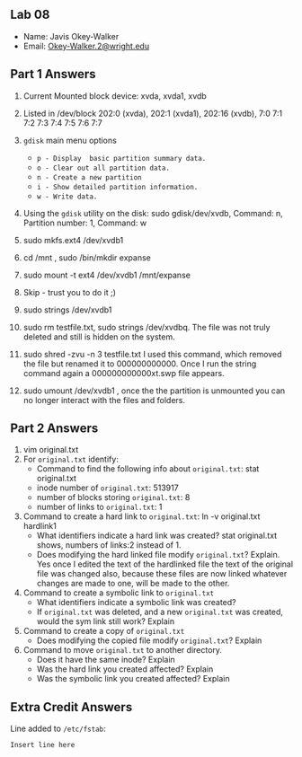 ## Lab 08

- Name: Javis Okey-Walker
- Email: Okey-Walker.2@wright.edu

## Part 1 Answers

1. Current Mounted block device: xvda, xvda1, xvdb 
2. Listed in /dev/block
202:0 (xvda),  202:1 (xvda1),  202:16 (xvdb),  7:0  7:1  7:2  7:3  7:4  7:5  7:6  7:7

3. `gdisk` main menu options
   - `p - Display  basic partition summary data.`
   - `o - Clear out all partition data. `
   - `n - Create a new partition`
   - `i - Show detailed partition information.`
   - `w - Write data.`
4. Using the `gdisk` utility on the disk: sudo gdisk/dev/xvdb, Command: n, Partition number: 1, Command: w
5. sudo mkfs.ext4 /dev/xvdb1
6.  cd /mnt , sudo /bin/mkdir expanse
7. sudo mount -t ext4 /dev/xvdb1 /mnt/expanse
8. Skip - trust you to do it ;)
9. sudo strings /dev/xvdb1
10. sudo rm testfile.txt, sudo strings /dev/xvdbq. The file was not truly deleted and still is hidden on the system.
11. sudo shred -zvu -n 3 testfile.txt
I used this command, which removed the file but renamed it to 000000000000. Once I run the string command again a  000000000000xt.swp file appears.
12. sudo umount /dev/xvdb1 , once the the partition is unmounted you can no longer interact with the files and folders.

## Part 2 Answers

1. vim original.txt
2. For `original.txt` identify:
   - Command to find the following info about `original.txt`: stat original.txt
   - inode number of `original.txt`: 513917
   - number of blocks storing `original.txt`: 8
   - number of links to `original.txt`: 1
3. Command to create a hard link to `original.txt`: ln -v original.txt hardlink1
   - What identifiers indicate a hard link was created? stat original.txt shows, numbers of links:2 instead of 1.
   - Does modifying the hard linked file modify `original.txt`? Explain. Yes once I edited the text of the hardlinked file the text of the original file was changed also, because these files are now linked whatever changes are made to one, will be made to the other.
4. Command to create a symbolic link to `original.txt`
   - What identifiers indicate a symbolic link was created?
   - If `original.txt` was deleted, and a new `original.txt` was created, would the sym link still work? Explain
5. Command to create a copy of `original.txt`
   - Does modifying the copied file modify `original.txt`? Explain
6. Command to move `original.txt` to another directory.
   - Does it have the same inode? Explain
   - Was the hard link you created affected? Explain
   - Was the symbolic link you created affected? Explain

## Extra Credit Answers

Line added to `/etc/fstab`:

```
Insert line here
```

